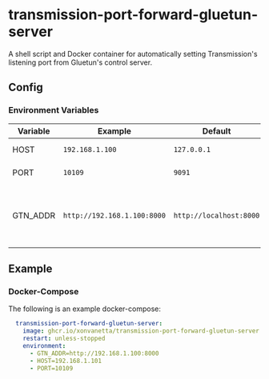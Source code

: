 # transmission-port-forward-gluetun-server

A shell script and Docker container for automatically setting Transmission's listening port from Gluetun's control server.

## Config

### Environment Variables

| Variable | Example                     | Default                 | Description                                        |
|----------|-----------------------------|-------------------------|----------------------------------------------------|
| HOST     | `192.168.1.100`             | `127.0.0.1`             | Transmission host                                  |
| PORT     | `10109`                     | `9091`                  | Transmission port                                  |
| GTN_ADDR | `http://192.168.1.100:8000` | `http://localhost:8000` | HTTP URL for the gluetun control server, with port |

## Example

### Docker-Compose

The following is an example docker-compose:

```yaml
  transmission-port-forward-gluetun-server:
    image: ghcr.io/xonvanetta/transmission-port-forward-gluetun-server:0.0.1
    restart: unless-stopped
    environment:
      - GTN_ADDR=http://192.168.1.100:8000
      - HOST=192.168.1.101
      - PORT=10109
```
